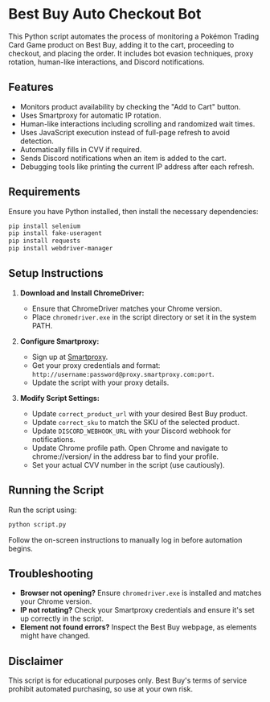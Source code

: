 # Best Buy Auto Checkout Bot

This Python script automates the process of monitoring a Pokémon Trading Card Game product on Best Buy, adding it to the cart, proceeding to checkout, and placing the order. It includes bot evasion techniques, proxy rotation, human-like interactions, and Discord notifications.

## Features

- Monitors product availability by checking the "Add to Cart" button.
- Uses Smartproxy for automatic IP rotation.
- Human-like interactions including scrolling and randomized wait times.
- Uses JavaScript execution instead of full-page refresh to avoid detection.
- Automatically fills in CVV if required.
- Sends Discord notifications when an item is added to the cart.
- Debugging tools like printing the current IP address after each refresh.

## Requirements

Ensure you have Python installed, then install the necessary dependencies:

```sh
pip install selenium
pip install fake-useragent
pip install requests
pip install webdriver-manager
```

## Setup Instructions

1. **Download and Install ChromeDriver:**

   - Ensure that ChromeDriver matches your Chrome version.
   - Place `chromedriver.exe` in the script directory or set it in the system PATH.

2. **Configure Smartproxy:**

   - Sign up at [Smartproxy](https://www.smartproxy.com/).
   - Get your proxy credentials and format: `http://username:password@proxy.smartproxy.com:port`.
   - Update the script with your proxy details.

3. **Modify Script Settings:**

   - Update `correct_product_url` with your desired Best Buy product.
   - Update `correct_sku` to match the SKU of the selected product.
   - Update `DISCORD_WEBHOOK_URL` with your Discord webhook for notifications.
   - Update Chrome profile path. Open Chrome and navigate to chrome://version/ in the address bar to find your profile. 
   - Set your actual CVV number in the script (use cautiously).

## Running the Script

Run the script using:

```sh
python script.py
```

Follow the on-screen instructions to manually log in before automation begins.

## Troubleshooting

- **Browser not opening?** Ensure `chromedriver.exe` is installed and matches your Chrome version.
- **IP not rotating?** Check your Smartproxy credentials and ensure it's set up correctly in the script.
- **Element not found errors?** Inspect the Best Buy webpage, as elements might have changed.

## Disclaimer

This script is for educational purposes only. Best Buy's terms of service prohibit automated purchasing, so use at your own risk.

